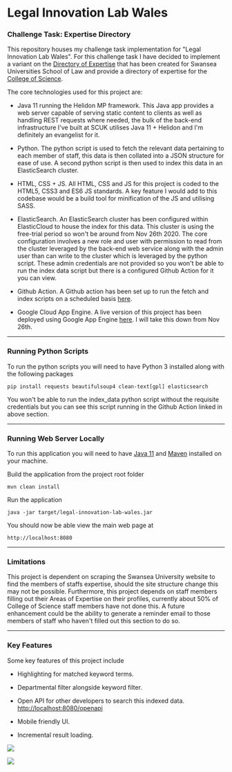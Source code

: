 # Legal Innovation Lab Wales
### Challenge Task: Expertise Directory

This repository houses my challenge task implementation for "Legal Innovation Lab Wales". For this challenge task I have
decided to implement a variant on the [Directory of Expertise](https://directoryofexpertise.legaltech.wales/) that has 
been created for Swansea Universities School of Law and provide a directory of expertise for the 
[College of Science](https://www.swansea.ac.uk/staff/science/).

The core technologies used for this project are:
* Java 11 running the Helidon MP framework. This Java app provides a web server capable of serving static content to
clients as well as handling REST requests where needed, the bulk of the back-end infrastructure I've built at SCUK 
utilises Java 11 + Helidon and I'm definitely an evangelist for it.

* Python. The python script is used to fetch the relevant data pertaining to each member of staff, this data is then 
collated into a JSON structure for ease of use. A second python script is then used to index this data in an 
ElasticSearch cluster.

* HTML, CSS + JS. All HTML, CSS and JS for this project is coded to the HTML5, CSS3 and ES6 JS standards. A key feature
I would add to this codebase would be a build tool for minification of the JS and utilising SASS.

* ElasticSearch. An ElasticSearch cluster has been configured within ElasticCloud to house the index for this data. This
cluster is using the free-trial period so won't be around from Nov 26th 2020. The core configuration involves a new role
and user with permission to read from the cluster leveraged by the back-end web service along with the admin user 
than can write to the cluster which is leveraged by the python script. These admin credentials are not provided so you
won't be able to run the index data script but there is a configured Github Action for it you can view.

* Github Action. A Github action has been set up to run the fetch and index scripts on a scheduled basis 
[here](https://github.com/IeuanSkinner/legal-innovation-lab-wales/actions).

* Google Cloud App Engine. A live version of this project has been deployed using Google App Engine 
[here](https://legal-innovation-lab-wales.nw.r.appspot.com/). I will take this down from Nov 26th.

---

### Running Python Scripts

To run the python scripts you will need to have Python 3 installed along with the following packages

``pip install requests beautifulsoup4 clean-text[gpl] elasticsearch``

You won't be able to run the index_data python script without the requisite credentials but you can see this script
running in the Github Action linked in above section.

---

### Running Web Server Locally

To run this application you will need to have [Java 11](https://openjdk.java.net/projects/jdk/11/) 
and [Maven](https://maven.apache.org/) installed on your machine.

Build the application from the project root folder

``mvn clean install``

Run the application

``java -jar target/legal-innovation-lab-wales.jar``

You should now be able view the main web page at 

``http://localhost:8080``

---

### Limitations

This project is dependent on scraping the Swansea University website to find the members of staffs expertise, should the
site structure change this may not be possible. Furthermore, this project depends on staff members filling out their 
Areas of Expertise on their profiles, currently about 50% of College of Science staff members have not done this. 
A future enhancement could be the ability to generate a reminder email to those members of staff who haven't filled out
this section to do so.

---

### Key Features

Some key features of this project include

* Highlighting for matched keyword terms.

* Departmental filter alongside keyword filter.

* Open API for other developers to search this indexed data. [http://localhost:8080/openapi](http://localhost:8080/openapi)

* Mobile friendly UI.

* Incremental result loading.

![](desktop_demo.gif)

![](mobile_demo.gif)